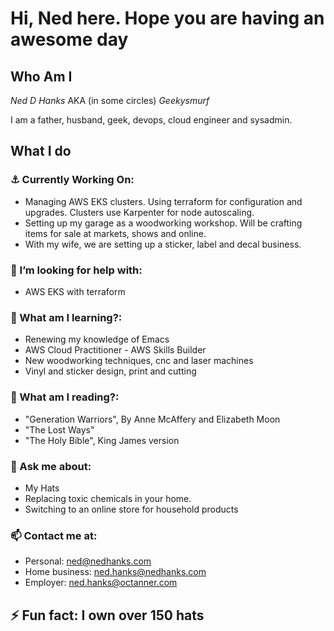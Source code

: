 # Hi, Ned here. Hope you are having an awesome day

## Who Am I

*Ned D Hanks* AKA (in some circles) *Geekysmurf*

I am a father, husband, geek, devops, cloud engineer and sysadmin.

## What I do
### ⚓️ Currently Working On:
  - Managing AWS EKS clusters. Using terraform for configuration and upgrades. Clusters use Karpenter for node autoscaling.
  - Setting up my garage as a woodworking workshop. Will be crafting items for sale at markets, shows and online.
  - With my wife, we are setting up a sticker, label and decal business. 
  
###  🤔 I’m looking for help with:
  - AWS EKS with terraform
  
### 🏫 What am I learning?:
  - Renewing my knowledge of Emacs
  - AWS Cloud Practitioner - AWS Skills Builder
  - New woodworking techniques, cnc and laser machines
  - Vinyl and sticker design, print and cutting
  
### 🚽 What am I reading?:
  - "Generation Warriors", By Anne McAffery and Elizabeth Moon
  - "The Lost Ways" 
  - "The Holy Bible", King James version
  
### 💬 Ask me about:
  - My Hats
  - Replacing toxic chemicals in your home.
  - Switching to an online store for household products

### 📫 Contact me at:
  - Personal: ned@nedhanks.com
  - Home business: ned.hanks@nedhanks.com
  - Employer: ned.hanks@octanner.com
  
## ⚡ Fun fact: I own over 150 hats

<!--
**nedhanks/nedhanks** is a ✨ _special_ ✨ repository because its `README.md` (this file) appears on your GitHub profile.

Here are some ideas to get you started:

- 🔭 I’m currently working on ...
- 🌱 I’m currently learning ...
- 👯 I’m looking to collaborate on ...
- 🤔 I’m looking for help with ...
- 💬 Ask me about ...
- 📫 How to reach me: ...
- 😄 Pronouns: ...
- ⚡ Fun fact: ...
-->
